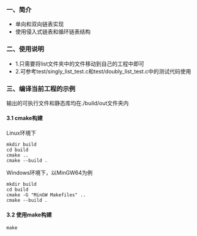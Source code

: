 ### 一、简介
- 单向和双向链表实现
- 使用侵入式链表和循环链表结构

### 二、使用说明
- 1.只需要将list文件夹中的文件移动到自己的工程中即可
- 2.可参考test/singly_list_test.c和test/doubly_list_test.c中的测试代码使用

### 三、编译当前工程的示例
输出的可执行文件和静态库均在./build/out文件夹内
#### 3.1 cmake构建
Linux环境下

    mkdir build
    cd build
    cmake ..
    cmake --build .

Windows环境下，以MinGW64为例

    mkdir build
    cd build
    cmake -G "MinGW Makefiles" ..
    cmake --build .

#### 3.2 使用make构建

    make
